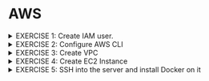 # AWS

<details>
<summary> EXERCISE 1: Create IAM user.
</summary>
  <br>
  First of all, you need an IAM user with correct permissions to execute the tasks below.<br>
  <ul>
  <li> Create a new IAM user using "Jane" as a username and "devops" as the user-group</li>
  <li> Give the "devops" group all needed permissions to execute the tasks below - with login and CLI credentials</li>
</ul>
  Note: Do that using the AWS UI with Admin User
  
##### Solution:
***AWS UI:***
- go to AWS/IAM Dashboard/User/Create User <br>
  also generate password (for AWS UI access) + download csv containing credentials
- go to AWS/IAM Dashboard/User/Jane/Create access key <br>
  generate Access Key ID and Access Key Secret (for console access) + download csv containing credentials)
- go to AWS/User Groups/Create Group/ + add Jane to user Group
- add permissions 'EC2FullAccess' to group devops. 
<br>

***AWS CLI:*** 
##### Install AWS Client:<br>
<code>brew install awscli</code><br>
###### Check for success:<br>
<code>awscli --version</code><br>
##### Check if admin user has credentials  on my local machibe
<code> cat ~/.aws/config</code>
<br>
##### Create user
<code>aws iam create-user --username jane</code>
##### Create Group
<code>aws iam create-group --group-name devops2</code>
##### Add user to group
<code>aws iam add-user-to-group  --user-name jane --group-name devops2</code>
##### Check if user is in group devops2
<code>aws iam get-group --group-name devops2</code>
##### Give permission (policy) to create EC2 instance to users in group devops2
###### 1. Find policy identifier (for EC2 and VPC and all components under that service)
<code>aws iam list-policies --query 'Policies [?PolicyName==`AmazonEC2FullAccess`].Arn'</code> <br>
<code>aws iam list-policies --query 'Policies [?PolicyName==`AmazonVPCFullAccess`].Arn'</code>
###### 2. Attach policies (found above) to group
<code>aws iam attach-group-policy --group-name devops2 --policy-arn arn:aws:iam::aws:policy/AmazonEC2FullAccess</code> <br>
<code>aws iam attach-group-policy --group-name devops2 --policy-arn arn:aws:iam::aws:policy/AmazonVPCFullAccess</code>
###### 3. Check
<code>aws iam list-attached-group-policies --group-name devops2</code>
</details>


<details>
<summary>  EXERCISE 2: Configure AWS CLI
</summary>
<br>
You want to use the AWS CLI for the following tasks. So, to be able to interact with the AWS account from the AWS Command Line tool you need to configure it correctly:<br>
<br>
- Set credentials for that user for AWS CLI<br>
- Configure correct region for your AWS CLI

###### Solution: AWS UI
###### 1. Configure password reset after first login
<code>aws iam create-login-profile --user jane --password <PASSWORD> --password-reset-required</code>
###### 2. Jane can't reset passwords -> Create permission for Jane
find policy: <br>
<code>aws iam list-policies | grep Password</code>
copy ARN <br>
"Arn": "arn:aws:iam::aws:policy/IAMUserChangePassword" <br>
<code>aws iam attach-user-policy --user-name jane --policy-arn arn:aws:iam::aws:policy/IAMUserChangePassword</code>
###### 3. Login UI + reset password
using ARN number. <br>
How to find ARN  number of USER Jane? <br>
<code>aws iam get-user --user-name jane</code>
-> arn:aws:iam::197796734648:user/jane
<br>
###### Solution: AWS CLI
Create Access key ID and Access key Secret for console usage 
###### 1.Save config file (keys) ~/.aws/credentials of admin user somewhere safe.
<code> mv ~/.aws/credentials ~/.aws/credentials_admin </code>
###### 2. Create config file for jane
<code> aws iam create-access-key --user-name jane > key.txt</code>
<br>
OR via UI <br>
IAM/User/Jane/Create Access Key/Download csv file <br>
<code>aws configure</code>
###### Check credentials:
<code> cat ~/.aws/credentials</code>
<br>
</details>


<details>
<summary>
EXERCISE 3: Create VPC
</summary>
<br>
You want to create the EC2 Instance in a dedicated VPC, instead of using the default one. So, using the AWS CLI, you:<br>
<br>
<ul>
 <li>create a new VPC with 1 subnet </il>
 <li>create a security group in the VPC that will allow you access on ssh port 22 and will allow browser access to your Node application </il>
</lu>

#### Solution:
##### 1. Create VPC:
<code> aws ec2 create-vpc --cidr-block 10.0.0.0/16 --query Vpc.VpcId --output text </code> <br>
Output: vpc-04411448155c5c404 <br>
<br>
##### 2. Create Subnet in VPC:
<code> aws ec2 create-subnet --vpc-id vpc-04411448155c5c404 --cidr-block 10.0.1.0/24 --query Subnet.SubnetId --output text </code>  <br>
Output: subnet-0dcd59104af3b4016 <br>
<br>
##### 3. Check: 
<code>aws ec2 describe-subnets --filters "Name=vpc-id,Values=vpc-04411448155c5c404"</code>
<br>
##### ====== Make EC2 instance available via port 22 ========
##### 4. Create Internet Gateway
<code>aws ec2 create-internet-gateway --query InternetGateway.InternetGatewayId --output text</code>
igw-0943c735026803291 <br>

##### 5. Attach Internet Gateway to the VPC
<code> aws ec2 attach-internet-gateway --vpc-id vpc-04411448155c5c404 --internet-gateway-id igw-0943c735026803291 </code>

##### 6. Create Route Table (like a virtual router in our VPC)
<code>aws ec2 create-route-table --vpc-id vpc-04411448155c5c404 --query RouteTable.RouteTableId --output text</code>
rtb-01e4614195e247971 <br>

##### 7. Create Route rule for handling all traffic between internet & VPC
<code> aws ec2 create-route --route-table-id rtb-01e4614195e247971 --destination-cidr-block 0.0.0.0/0 --gateway-id igw-0943c735026803291 </code>

##### 8.Valide your custom route table has correct configuraton, 1 local and 1 interent gateway routes
aws ec2 describe-route-tables --route-table-id rtb-01e4614195e247971


    {
    "RouteTables": [
        {
            "Associations": [],
            "PropagatingVgws": [],
            "RouteTableId": "rtb-01e4614195e247971",
            "Routes": [
                {
                    "DestinationCidrBlock": "10.0.0.0/16",
                    "GatewayId": "local",
                    "Origin": "CreateRouteTable",
                    "State": "active"
                },
                {
                    "DestinationCidrBlock": "0.0.0.0/0",
                    "GatewayId": "igw-0943c735026803291",
                    "Origin": "CreateRoute",
                    "State": "active"
                }
            ],
            "Tags": [],
            "VpcId": "vpc-04411448155c5c404",
            "OwnerId": "197796734648"
        }
    ]
    }


6. Provision EC2 Instance
7. Create Firewall Rule (Security Group for control traffic on instance level) 



</details>


<details>
<summary>
EXERCISE 4: Create EC2 Instance
</summary>
<br>
Once the VPC is created, using the AWS CLI, you:<br>
Create an EC2 instance in that VPC with the security group you just created and ssh key file<br>

#### Solution: 
</details>

<details>
<summary>EXERCISE 5: SSH into the server and install Docker on it
</summary>
<br>
Once the EC2 instance is created successfully, you want to prepare the server to run Docker containers. So you:
<br>
- ssh into the server and <br>
- install Docker on it to run the dockerized application later

#### Solution: 
</details>

